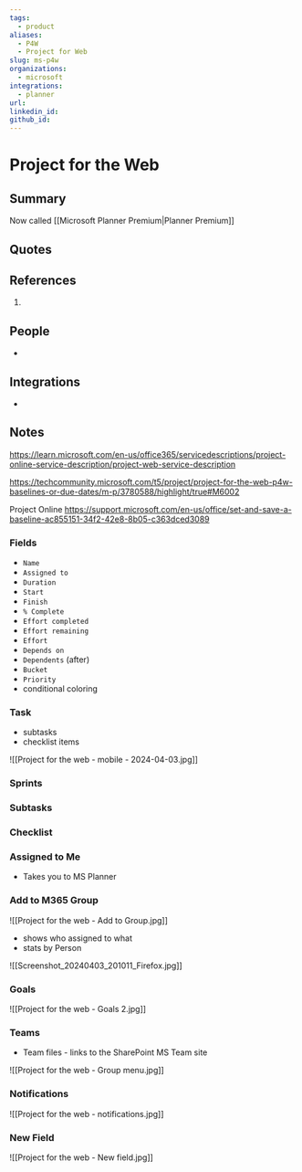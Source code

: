 ```yaml
---
tags:
  - product
aliases:
  - P4W
  - Project for Web
slug: ms-p4w
organizations:
  - microsoft
integrations:
  - planner
url: 
linkedin_id: 
github_id:
---
```


# Project for the Web

## Summary

Now called [[Microsoft Planner Premium|Planner Premium]]
## Quotes

>

## References

1. 

## People

- 

## Integrations

- 

## Notes

https://learn.microsoft.com/en-us/office365/servicedescriptions/project-online-service-description/project-web-service-description

https://techcommunity.microsoft.com/t5/project/project-for-the-web-p4w-baselines-or-due-dates/m-p/3780588/highlight/true#M6002

Project Online
https://support.microsoft.com/en-us/office/set-and-save-a-baseline-ac855151-34f2-42e8-8b05-c363dced3089

### Fields

- `Name`
- `Assigned to`
- `Duration`
- `Start`
- `Finish`
- `% Complete`
- `Effort completed`
- `Effort remaining`
- `Effort`
- `Depends on` 
- `Dependents` (after)
- `Bucket`
- `Priority`
- conditional coloring

### Task

- subtasks
- checklist items

![[Project for the web - mobile - 2024-04-03.jpg]]

### Sprints

### Subtasks

### Checklist

### Assigned to Me

- Takes you to MS Planner

### Add to M365 Group

![[Project for the web - Add to Group.jpg]]

- shows who assigned to what
- stats by Person

![[Screenshot_20240403_201011_Firefox.jpg]]

### Goals

![[Project for the web - Goals 2.jpg]]

### Teams

- Team files - links to the SharePoint MS Team site

![[Project for the web - Group menu.jpg]]

### Notifications

![[Project for the web - notifications.jpg]]

### New Field

![[Project for the web - New field.jpg]]